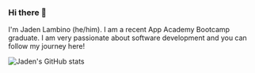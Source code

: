 ### Hi there 👋

I'm Jaden Lambino (he/him). I am a recent App Academy Bootcamp graduate. I am very passionate about software development and you can follow my journey here!

![Jaden's GitHub stats](https://github-readme-stats.vercel.app/api?username=jadenlambino&show_icons=true&theme=gotham)

<!--
**jadenlambino/jadenlambino** is a ✨ _special_ ✨ repository because its `README.md` (this file) appears on your GitHub profile.

Here are some ideas to get you started:

- 🔭 I’m currently working on ...
- 🌱 I’m currently learning ...
- 👯 I’m looking to collaborate on ...
- 🤔 I’m looking for help with ...
- 💬 Ask me about ...
- 📫 How to reach me: ...
- 😄 Pronouns: ...
- ⚡ Fun fact: ...
-->
